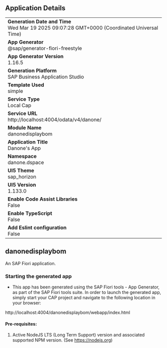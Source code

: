 ## Application Details
|               |
| ------------- |
|**Generation Date and Time**<br>Wed Mar 19 2025 09:07:28 GMT+0000 (Coordinated Universal Time)|
|**App Generator**<br>@sap/generator-fiori-freestyle|
|**App Generator Version**<br>1.16.5|
|**Generation Platform**<br>SAP Business Application Studio|
|**Template Used**<br>simple|
|**Service Type**<br>Local Cap|
|**Service URL**<br>http://localhost:4004/odata/v4/danone/|
|**Module Name**<br>danonedisplaybom|
|**Application Title**<br>Danone&#39;s App|
|**Namespace**<br>danone.dspace|
|**UI5 Theme**<br>sap_horizon|
|**UI5 Version**<br>1.133.0|
|**Enable Code Assist Libraries**<br>False|
|**Enable TypeScript**<br>False|
|**Add Eslint configuration**<br>False|

## danonedisplaybom

An SAP Fiori application.

### Starting the generated app

-   This app has been generated using the SAP Fiori tools - App Generator, as part of the SAP Fiori tools suite.  In order to launch the generated app, simply start your CAP project and navigate to the following location in your browser:

http://localhost:4004/danonedisplaybom/webapp/index.html

#### Pre-requisites:

1. Active NodeJS LTS (Long Term Support) version and associated supported NPM version.  (See https://nodejs.org)


